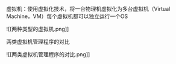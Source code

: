 
虚拟机：使用虚拟化技术，将一台物理机虚拟化为多台虚拟机（Virtual Machine，VM）每个虚拟机都可以独立运行一个OS

![[两种类型的虚拟机.png]]

两类虚拟机管理程序的对比

![[两类虚拟机管理程序的对比.png]]

